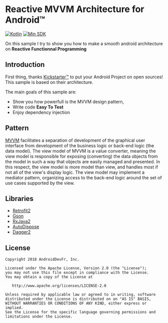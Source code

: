 # Reactive MVVM Architecture for Android™

[![Kotlin](https://img.shields.io/badge/kotlin-1.2.41-519EF8.svg)](https://kotlinlang.org/)
[![Min SDK](https://img.shields.io/badge/min%20SDK-16-lightgrey.svg)](http://developer.android.com/about/dashboards/index.html#Platform)

On this sample I try to show you how to make a smooth android architecture on **Reactive Functionnal Programming**

## Introduction

First thing, thanks [Kickstarter™](https://github.com/kickstarter/android-oss) to put your Android Project on open sources! This sample is based on their architecture.

The main goals of this sample are:
 * Show you how powerfull is the MVVM design pattern,  
 * Write code **Easy To Test**
 * Enjoy dependency injection

## Pattern

[MVVM](https://en.wikipedia.org/wiki/Model%E2%80%93view%E2%80%93viewmodel) facilitates a separation of development of the graphical user interface from development of the business logic or back-end logic (the data model). The view model of MVVM is a value converter, meaning the view model is responsible for exposing (converting) the data objects from the model in such a way that objects are easily managed and presented. In this respect, the view model is more model than view, and handles most if not all of the view's display logic. The view model may implement a mediator pattern, organizing access to the back-end logic around the set of use cases supported by the view.

## Libraries

* [Retrofit2](http://square.github.io/retrofit/)
* [Gson](https://github.com/google/gson)
* [RxJava2](http://reactivex.io/)
* [AutoDispose](https://github.com/uber/AutoDispose)
* [Dagger2](https://google.github.io/dagger/)

License
--------

    Copyright 2018 AndroidDevFr, Inc.

    Licensed under the Apache License, Version 2.0 (the "License");
    you may not use this file except in compliance with the License.
    You may obtain a copy of the License at

       http://www.apache.org/licenses/LICENSE-2.0

    Unless required by applicable law or agreed to in writing, software
    distributed under the License is distributed on an "AS IS" BASIS,
    WITHOUT WARRANTIES OR CONDITIONS OF ANY KIND, either express or implied.
    See the License for the specific language governing permissions and
    limitations under the License.
